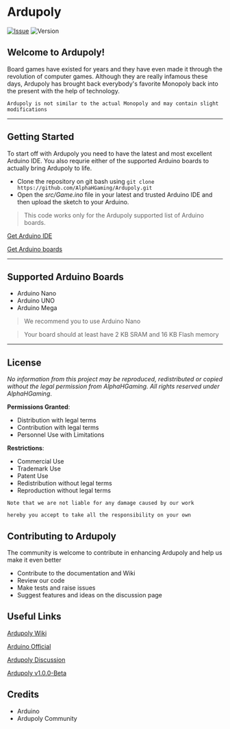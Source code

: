 # **Ardupoly**

[![Issue](https://img.shields.io/github/issues/CodedGamer56/Ardupoly)](https://github.com/CodedGamer56/Ardupoly/issues) ![Version](https://img.shields.io/badge/Version-1.0.0-blue)

## Welcome to Ardupoly!

Board games have existed for years and they have even made it through the revolution of computer games. Although they are really infamous these days, Ardupoly has brought back everybody's favorite Monopoly back into the present with the help of technology.

```Ardupoly is not similar to the actual Monopoly and may contain slight modifications```

---

## Getting Started

To start off with Ardupoly you need to have the latest and most excellent Arduino IDE. You also requrie either of the supported Arduino boards to actually bring Ardupoly to life.

+ Clone the repository on git bash using ```git clone https://github.com/AlphaHGaming/Ardupoly.git```
+ Open the _src/Game.ino_ file in your latest and trusted Arduino IDE and then upload the sketch to your Arduino. 

> This code works only for the Ardupoly supported list of Arduino boards.

[Get Arduino IDE](https://www.arduino.cc/en/software)

[Get Arduino boards](https://store.arduino.cc)

---

## Supported Arduino Boards

+ Arduino Nano
+ Arduino UNO
+ Arduino Mega

> We recommend you to use Arduino Nano

> Your board should at least have 2 KB SRAM and 16 KB Flash memory

---

## License

*No information from this project may be reproduced, redistributed or copied without the legal permission from AlphaHGaming.* 
*All rights reserved under AlphaHGaming*.

**Permissions Granted**: 
+ Distribution with legal terms
+ Contribution with legal terms
+ Personnel Use with Limitations

**Restrictions**:
+ Commercial Use
+ Trademark Use
+ Patent Use
+ Redistribution without legal terms
+ Reproduction without legal terms

```Note that we are not liable for any damage caused by our work``` 

```hereby you accept to take all the responsibility on your own```

## Contributing to Ardupoly

The community is welcome to contribute in enhancing Ardupoly and help us make it even better

+ Contribute to the documentation and Wiki
+ Review our code 
+ Make tests and raise issues
+ Suggest features and ideas on the discussion page

## Useful Links

[Ardupoly Wiki](https://github.com/AlphaHGaming/Ardupoly/wiki)

[Arduino Official](https://arduino.cc)

[Ardupoly Discussion](https://github.com/AlphaHGaming/Ardupoly/discussions)

[Ardupoly v1.0.0-Beta](https://github.com/AlphaHGaming/Ardupoly/releases/tag/v1.0.0-beta)

## Credits

+ Arduino
+ Ardupoly Community

